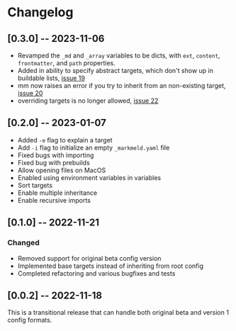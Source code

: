 # Changelog

## [0.3.0] -- 2023-11-06

- Revamped the `_md` and `_array` variables to be dicts, with `ext`, `content`, `frontmatter`, and `path` properties.
- Added in ability to specify abstract targets, which don't show up in buildable lists, [issue 19](https://github.com/databio/markmeld/issues/19)
- mm now raises an error if you try to inherit from an non-existing target, [issue 20](https://github.com/databio/markmeld/issues/20)
- overriding targets is no longer allowed, [issue 22](https://github.com/databio/markmeld/issues/22)

## [0.2.0] -- 2023-01-07

- Added `-e` flag to explain a target
- Add `-i` flag to initialize an empty `_markmeld.yaml` file
- Fixed bugs with importing
- Fixed bug with prebuilds
- Allow opening files on MacOS
- Enabled using environment variables in variables
- Sort targets
- Enable multiple inheritance
- Enable recursive imports

## [0.1.0] -- 2022-11-21

### Changed

- Removed support for original beta config version
- Implemented base targets instead of inheriting from root config
- Completed refactoring and various bugfixes and tests

## [0.0.2] -- 2022-11-18

This is a transitional release that can handle both original beta and version 1 config formats.


